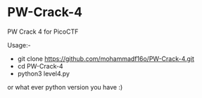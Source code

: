 # PW-Crack-4
PW Crack 4 for PicoCTF


Usage:-

- git clone https://github.com/mohammadf16o/PW-Crack-4.git 
- cd PW-Crack-4
- python3 level4.py

or what ever python version you have :)
